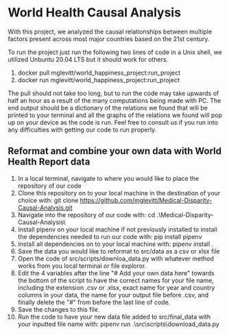 # World Health Causal Analysis

With this project, we analyzed the causal relationships between multiple factors present across most major countries based on the 21st century. 

To run the project just run the following two lines of code in a Unix shell, we utilized Unbuntu 20.04 LTS but it should work for others.

1. docker pull mglevitt/world_happiness_project:run_project
2. docker run mglevitt/world_happiness_project:run_project

The pull should not take too long, but to run the code may take upwards of half an hour as a result of the many computations being made with PC. The end output should be a dictionary of the relations we found that will be printed to your terminal and all the graphs of the relations we found will pop up on your device as the code is run. Feel free to consult us if you run into any difficulties with getting our code to run properly.

## Reformat and combine your own data with World Health Report data
1. In a local terminal, navigate to where you would like to place the repository of our code
2. Clone this repository on to your local machine in the destination of your choice with: git clone https://github.com/mglevitt/Medical-Disparity-Causal-Analysis.git
3. Navigate into the repository of our code with: cd .\Medical-Disparity-Causal-Analysis\ 
4. Install pipenv on your local machine if not previously installed to install the dependencies needed to run our code with: pip install pipenv
5. Install all dependencies on to your local machine with: pipenv install .
6. Save the data you would like to reformat to src/data as a csv or xlsx file
7. Open the code of src/scripts/downloa_data.py with whatever method works from you local terminal or file exploror.
8. Edit the 4 variables after the line "# Add your own data here" towards the bottom of the script to have the correct names for your file name, including the extension .csv or .xlsx, exact name for year and country columns in your data, the name for your output file before .csv, and finally delete the "#" from before the last line of code. 
9. Save the changes to this file.
10. Run the code to have your new data file added to src/final_data with your inputted file name with: pipenv run .\src\scripts\download_data.py

